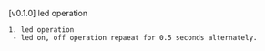 [v0.1.0] led operation

    1. led operation
     - led on, off operation repaeat for 0.5 seconds alternately.